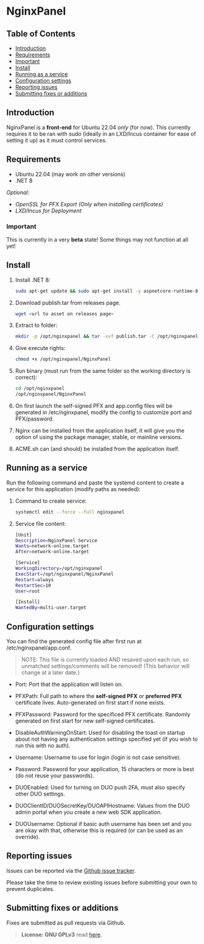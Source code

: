 # NginxPanel

## Table of Contents

* [Introduction](#introduction)
* [Requirements](#requirements)
* [Important](#important)
* [Install](#install)
* [Running as a service](#running-as-a-service)
* [Configuration settings](#configuration-settings)
* [Reporting issues](#reporting-issues)
* [Submitting fixes or additions](#submitting-fixes-or-additions)

## Introduction

NginxPanel is a **front-end** for Ubuntu 22.04 *only* (for now). This currently requires it to be ran with sudo (ideally in an LXD/Incus container for ease of setting it up) as it must control services.

## Requirements

* Ubuntu 22.04 (may work on other versions)
* .NET 8

*Optional:*

* *OpenSSL for PFX Export (Only when installing certificates)*
* *LXD/Incus for Deployment*

### Important

 This is currently in a very **beta** state!  Some things may not function at all yet!

## Install

1. Install .NET 8:

    ```bash
    sudo apt-get update && sudo apt-get install -y aspnetcore-runtime-8.0
    ```

2. Download publish.tar from releases page.

    ```bash
    wget <url to asset on releases page>
    ```

3. Extract to folder:

    ```bash
    mkdir -p /opt/nginxpanel && tar -xvf publish.tar -C /opt/nginxpanel
    ```

4. Give execute rights:

    ```bash
    chmod +x /opt/nginxpanel/NginxPanel
    ```

5. Run binary (must run from the same folder so the working directory is correct):

    ```bash
    cd /opt/nginxpanel
    /opt/nginxpanel/NginxPanel
    ```

6. On first launch the self-signed PFX and app.config files will be generated in /etc/nginxpanel, modify the config to customize port and PFX/password.
7. Nginx can be installed from the application itself, it will give you the option of using the package manager, stable, or mainline versions.
8. ACME.sh can (and should) be installed from the application itself.

## Running as a service

Run the following command and paste the systemd content to create a service for this application (modify paths as needed):

1. Command to create service:

    ```bash
    systemctl edit --force --full nginxpanel
    ```

2. Service file content:

    ```bash
    [Unit]
    Description=NginxPanel Service
    Wants=network-online.target
    After=network-online.target

    [Service]
    WorkingDirectory=/opt/nginxpanel
    ExecStart=/opt/nginxpanel/NginxPanel
    Restart=always
    RestartSec=10
    User=root

    [Install]
    WantedBy=multi-user.target
    ```

## Configuration settings

You can find the generated config file after first run at /etc/nginxpanel/app.conf.
> NOTE: This file is currently loaded AND resaved upon each run, so unmatched settings/comments will be removed! (This behavior will change at a later date.)

* Port: Port that the application will listen on.

* PFXPath: Full path to where the **self-signed PFX** or **preferred PFX** certificate lives. Auto-generated on first start if none exists.

* PFXPassword: Password for the specificed PFX certificate. Randomly generated on first start for new self-signed certificates.

* DisableAuthWarningOnStart: Used for disabling the toast on startup about not having any authentication settings specified yet (if you wish to run this with no auth).

* Username: Username to use for login (login is not case sensitive).

* Password: Password for your application, 15 characters or more is best (do not reuse your passwords).

* DUOEnabled: Used for turning on DUO push 2FA, must also specify other DUO settings.

* DUOClientID/DUOSecretKey/DUOAPIHostname: Values from the DUO admin portal when you create a new web SDK application.

* DUOUsername: Optional if basic auth username has been set and you are okay with that, otherwise this is required (or can be used as an override).

## Reporting issues

Issues can be reported via the [Github issue tracker](https://github.com/SoulSeekkor/NginxPanel/issues).

Please take the time to review existing issues before submitting your own to prevent duplicates.

## Submitting fixes or additions

Fixes are submitted as pull requests via Github.

> **License: GNU GPLv3** read [here](https://www.gnu.org/licenses/agpl-3.0.en.html).
